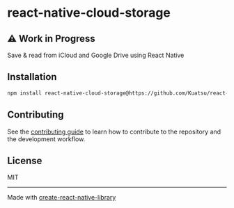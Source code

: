 # react-native-cloud-storage

## ⚠️ Work in Progress

Save & read from iCloud and Google Drive using React Native

## Installation

```sh
npm install react-native-cloud-storage@https://github.com/Kuatsu/react-native-cloud-storage.git
```

## Contributing

See the [contributing guide](CONTRIBUTING.md) to learn how to contribute to the repository and the development workflow.

## License

MIT

---

Made with [create-react-native-library](https://github.com/callstack/react-native-builder-bob)
